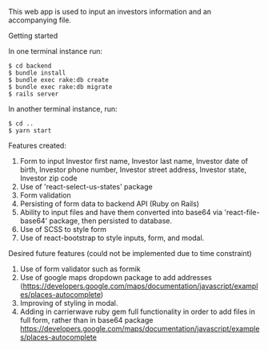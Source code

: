 This web app is used to input an investors information and an accompanying file.

Getting started

In one terminal instance run:
```
$ cd backend
$ bundle install
$ bundle exec rake:db create
$ bundle exec rake:db migrate
$ rails server
```

In another terminal instance, run:
```
$ cd ..
$ yarn start
```

Features created:
1. Form to input Investor first name, Investor last name, Investor date of birth, Investor phone number, Investor street address, Investor state, Investor zip code
2. Use of 'react-select-us-states' package
3. Form validation
4. Persisting of form data to backend API (Ruby on Rails)
5. Ability to input files and have them converted into base64 via 'react-file-base64' package, then persisted to database.
6. Use of SCSS to style form
7. Use of react-bootstrap to style inputs, form, and modal.

Desired future features (could not be implemented due to time constraint)
1. Use of form validator such as formik
2. Use of google maps dropdown package to add addresses (https://developers.google.com/maps/documentation/javascript/examples/places-autocomplete)
3. Improving of styling in modal.
4. Adding in carrierwave ruby gem full functionality in order to add files in full form, rather than in base64 package
https://developers.google.com/maps/documentation/javascript/examples/places-autocomplete


